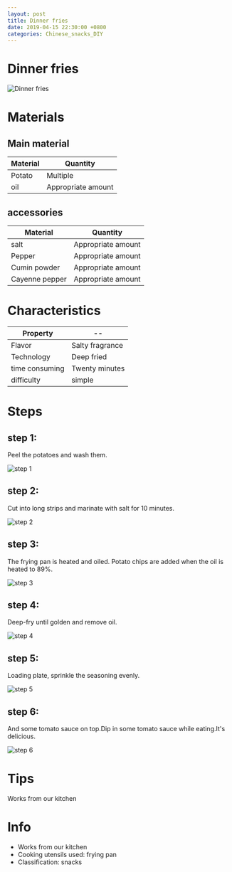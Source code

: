 ```yaml
---
layout: post
title: Dinner fries
date: 2019-04-15 22:30:00 +0800
categories: Chinese_snacks_DIY
---
```


# Dinner fries

![Dinner fries]({{site.baseurl}}/img/415671/415671.jpg)

# Materials


## Main material

Material|Quantity
--|--
Potato|Multiple
oil|Appropriate amount

## accessories

Material|Quantity
--|--
salt|Appropriate amount
Pepper|Appropriate amount
Cumin powder|Appropriate amount
Cayenne pepper|Appropriate amount

# Characteristics

Property|--
--|--
Flavor|Salty fragrance
Technology|Deep fried
time consuming|Twenty minutes
difficulty|simple

# Steps

## step 1:

Peel the potatoes and wash them.

![step 1]({{site.baseurl}}/img/415671/1.jpg)

## step 2:

Cut into long strips and marinate with salt for 10 minutes.

![step 2]({{site.baseurl}}/img/415671/2.jpg)

## step 3:

The frying pan is heated and oiled. Potato chips are added when the oil is heated to 89%.

![step 3]({{site.baseurl}}/img/415671/3.jpg)

## step 4:

Deep-fry until golden and remove oil.

![step 4]({{site.baseurl}}/img/415671/4.jpg)

## step 5:

Loading plate, sprinkle the seasoning evenly.

![step 5]({{site.baseurl}}/img/415671/5.jpg)

## step 6:

And some tomato sauce on top.Dip in some tomato sauce while eating.It's delicious.

![step 6]({{site.baseurl}}/img/415671/6.jpg)

# Tips

Works from our kitchen

# Info

- Works from our kitchen
- Cooking utensils used: frying pan
- Classification: snacks